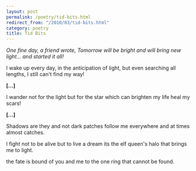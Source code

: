 ```yaml
---
layout: post
permalink: /poetry/tid-bits.html
redirect_from: "/2010/03/tid-bits.html"
category: poetry
title: Tid Bits
---
```


_One fine day, a friend wrote, *Tomorrow will be bright and will bring new light...* and started it all!_

I wake up every day,
in the anticipation of light,
but even searching all lengths,
I still can't find my way!

**[...]**

I wander not for the light
but for the star
which can brighten my life
heal my scars!

**[...]**

Shadows are they
and not dark patches
follow me everywhere
and at times almost catches.

I fight not to be alive
but to live a dream
its the elf queen's halo
that brings me to light.

the fate is bound
of you and me
to the one ring
that cannot be found.
